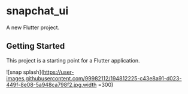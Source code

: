# snapchat_ui

A new Flutter project.

## Getting Started

This project is a starting point for a Flutter application.

![snap splash](https://user-images.githubusercontent.com/99982112/194812225-c43e8a91-d023-449f-8e08-5a948ca798f2.jpg,width =300)
